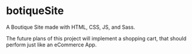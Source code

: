 # botiqueSite
A Boutique Site made with HTML, CSS, JS, and Sass. 

The future plans of this project will implement a shopping cart, that should perform just like an eCommerce App.